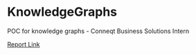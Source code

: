 # KnowledgeGraphs
POC for knowledge graphs - Conneqt Business Solutions Intern

[Report Link](https://github.com/Astrasv/KnowledgeGraphs/blob/main/KNOWLEDGE%20GRAPHS%20PROOF%20OF%20CONCEPT.pdf)
